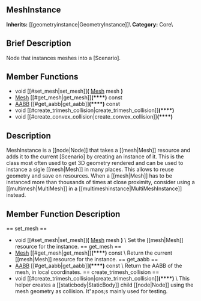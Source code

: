 ##  MeshInstance  
**Inherits:** [[geometryinstance|GeometryInstance]]\\
**Category:** Core\\
##  Brief Description  
Node that instances meshes into a [Scenario].
##  Member Functions 
  * void [[#set_mesh|set_mesh]]**(** [Mesh](class_mesh) mesh **)**
  * [Mesh](class_mesh) [[#get_mesh|get_mesh]]**(****)** const
  * [AABB](class_aabb) [[#get_aabb|get_aabb]]**(****)** const
  * void [[#create_trimesh_collision|create_trimesh_collision]]**(****)**
  * void [[#create_convex_collision|create_convex_collision]]**(****)**
##  Description  
MeshInstance is a [[node|Node]] that takes a [[mesh|Mesh]] resource and adds it to the current [Scenario] by creating an instance of it. This is the class most often used to get 3D geometry rendered and can be used to instance a sigle [[mesh|Mesh]] in many places. This allows to reuse geometry and save on resources. When a [[mesh|Mesh]] has to be instanced more than thousands of times at close proximity, consider using a [[multimesh|MultiMesh]] in a [[multimeshinstance|MultiMeshInstance]] instead.
##  Member Function Description  
==  set_mesh  ==
  * void [[#set_mesh|set_mesh]]**(** [Mesh](class_mesh) mesh **)**
\\
Set the [[mesh|Mesh]] resource for the instance.
==  get_mesh  ==
  * [Mesh](class_mesh) [[#get_mesh|get_mesh]]**(****)** const
\\
Return the current [[mesh|Mesh]] resource for the instance.
==  get_aabb  ==
  * [AABB](class_aabb) [[#get_aabb|get_aabb]]**(****)** const
\\
Return the AABB of the mesh, in local coordinates.
==  create_trimesh_collision  ==
  * void [[#create_trimesh_collision|create_trimesh_collision]]**(****)**
\\
This helper creates a [[staticbody|StaticBody]] child [[node|Node]] using the mesh geometry as collision. It"apos;s mainly used for testing.
